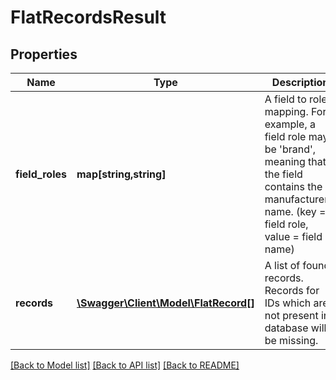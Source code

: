 # FlatRecordsResult

## Properties
Name | Type | Description | Notes
------------ | ------------- | ------------- | -------------
**field_roles** | **map[string,string]** | A field to role mapping. For example, a field role may be &#x27;brand&#x27;, meaning that the field contains the manufacturer&#x27;s name. (key &#x3D; field role, value &#x3D; field name) | 
**records** | [**\Swagger\Client\Model\FlatRecord[]**](FlatRecord.md) | A list of found records. Records for IDs which are not present in database will be missing. | 

[[Back to Model list]](../../README.md#documentation-for-models) [[Back to API list]](../../README.md#documentation-for-api-endpoints) [[Back to README]](../../README.md)

